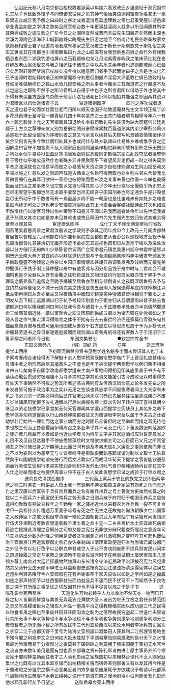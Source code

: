 <!-- { "loadSidebar": true } -->
　　弘治纪元秋八月南京都台检校魏君淑英以年踰六袠致政还乡里道经于淛宪副仲礼其从子也延致外馆予与同僚诸君往候之见其神气怡怡笑语诩诩富贵功名畧无一毫系累态众咸异焉予解之曰四时之序功成者退消息盈虚理数之常也君蚤受庭训游邑庠卒业胄监如是之学讲之熟矣且厯官都台数十年更事益深阅人益多以所见闻质其所学其荣辱成败之迹又验之广矣今日之处固所宜然或晋而言曰先生知魏君矣然而未深也龙溪为漳附邑濵海环山城郭幽野实晦庵先生旧游之地至今俗尚诗礼民业畊桑故家文献闾巷相望士君子经游其地者咸有移家之愿况君生于斯长于斯聚族党于斯礼俗之美实其世业其在南都也引领南睇毎曰九龙之山临漳有台我登眺也石狮之嵒竹外有楼我栖息也东西二湖我钓游也屏山之石我题咏也龙江月池紫霞赤屿我之笔床茶灶犹在也荐绅故老山翁溪叟又与我之相还往于诸景之中以共乐夫余年者也迹则都城而心已嵒穴矣居则轩裳而梦魂已杖屦矣况今得以适意而归者乎予起而谢曰子之言是也成化乙巳予游漳时君始释内艰正郎林蒙庵郡守刘思侃副郎卢深容大尹董敦仁俱已致政相与登临览胜倡酬终日之数山水皆几砚壶觞之所从事者今纔余三载而道君之行藏遂不及此岂遽忘之耶殆不然予之所论君所以自得于中也子之所言君所以借助于外也使其中所得有未深虽方壶蓬岛杂陈于前香山洛社诸老日折简以相招其能强之耶因两其说以为君赠且以讯仕途诸君子云
　　
　　宦途赠别图序
　　
　　四时之序功成者退天之道也君子幼而学壮而仕老而归所以顺天也国子助教遗庵林先生文华领正统丁卯乡荐厯邑博士至今官一握青毡几四十年矣豪杰之士出其门墙者项背相望今年六十有六上疏乞骸骨上允之天官卿嘉其知退给札令有司致礼先生装潢为轴大司宼何公廷秀题于上方京之荐绅亲友又别为巻册绘图分景赋咏累数百篇道淛其内弟少宰彭公凤仪适巡视于此留话信宿为序赠别者之意又丐余言以续其后夫模写风景铺叙情懐诸作尽矣余又何言先生今致仕而归处其乡也或问仕与处乡孰难曰仕易处乡难或惟予言之迂因解之曰官守不加言责不及入则家庭出则闾里桑梓相过非亲即故有衔杯之乐无按剑之猜处乡似乎易矣狱讼盈庭簿书满案亟则民怨缓则吏欺强宗豪右乱政夺法者攘臂侧目于旁仕似乎难矣虽然仕也者殊乡异井民聚观乎下者望风奔走但觇一时之得失莫测平昔之浅深故吾之信易孚而彼之心易感茍天资之美少自检律则迎刃生风山揺岳动又平易以施之仁慈以发之则颂声载道古循良之名殆可得而取也处乡则左邻右舍皆我比肩微言细行在其耳目欲兴一善俗也彼将聚而訾曰汝之某事未善也欲倡一义举也彼将指而证曰汝之某事未义也宗族乡党岂尽得其欢心乎少年无行岂尽无慢侮乎所识穷乏岂尽无厚望乎寃抑岂尽无求直乎妻孥岂尽无叹咨乎田园剂券岂尽无逋负乎是非毁誉岂尽无所动于中乎数者茍有一焉虽居乡闾不能一朝居也是仕虽难未有如处乡之难也虽然岂终无可处之道也老少安懐童冠浴咏此其上也鬻金会客结社赋诗此其次也如或不然惟杜门以谢客习静以怡神荣辱不知是非不闻以先我而逝者处余年以先世遗我者遗子孙则又其次也如是亦未见其难也或恠且释因书为先生赠先生兹归先试其难余将继至以观其易
　　
　　宦途赠处图序
　　
　　成化丁未予拜命两淛至杭时省政则吾莆吴君思周叅之黄君汝器议之学政则予承其乏明年戊申今上改元三月间虞部林君居鲁以督榷至六月刑部右侍郎兼都察院左佥都御史从吾彭公以巡视地方至视予与思周汝器皆礼意甚洽初无纎芥形迹予軰亦忘其巡视也甫旬日从吾巡宁绍以及温处汝器以分方偕行无何四川少叅陈君宗调两广佥宪李君元镇克美惠州贰守林君仲璧皆以朝贺还云南大叅方君宜约亦以拜除道杭思周与予合酒殽燕集潮鸣寺中诸君夸颂圣天子新政亹亹不倦倾恋之余杂以乡园旧事情懐欢甚翊日宗调蚤发弗及饯继而元镇克美仲璧俱行予饯于淛江驿仲璧以舟中有他客弗与因分俎品饯于舟中时与二君欢会不减潮鸣也是夕汝器以从吾有金衢之往归自温处又翊日宜约行思周汝器亦饯于驿中予以理装之衢弗偕乃追留之至晚予携觞至居鲁亦至相与倾倒者乆之夜既深居鲁归去予与宜约共宿驿舍殆又不减于元镇克美之饯也是夜五鼔潮人报候遂得与宜约联棹桐江以抵兰衢再翊日从吾亦至兰又得夜话舟中因知元镇克美仲璧诸君皆得相见于衢溪之上明发从吾下桐江巡嘉湖以归于杭予考较毕别宜约于衢亦归从吾谓思周曰昔子路去鲁谓颜渊曰何以赠我颜渊曰何以处我今吾与诸君十人于兹赠者半处者亦半岂偶然耶遂命工绘图首倡近体一章以寓聚会之欢又因原韵聮成五章以为诸君赠在处党者如之予观从吾之作气象宏浑深得赠言之体予不揣有云去去蚤偿经济债还家莫待雪盈头句甚拙而意颇真赠与处或可通用也图成从吾叙于右方虚左以待思周思周于予为乡榜长兄命服其劳遂书之异日宦途邂逅披图而观则湖山奇秀舟帆往还有客数人于于诩诩于江篱亭柳之间者即今日也
　　
　　东园文集巻七
　　
　　●钦定四库全书
　　
　　东园文集巻八
　　
　　（明）郑纪 撰
　　
　　○序
　　
　　送王懋学提学山西序
　　
　　予初观河南癸卯贤书见懋学姓名魁多士而未尝识其人也丁未予同考春闱合诸经得天下解魁十余人懋学预焉既撤帘懋学偕门下士晋见礼度甚伟似有诸中者之所形然后信其擅髙名之不虚也是年予被命提学两淛懋学以例归荣不相接者四五年矣向予自国学改南都懋学适来主南户事始间得相见叩其底里盖于书少有不读读必融会贯通穷极理趣不为寻章摘句之学其论谈又能援引古今成败证以时事得失有处天下事确然不可拔之势其所著述髙古典则有左传西汉风命意立论多发先辈之所未发者皆可施于政治事为之实非无用之空谈也其志学不间昼夜寒暑闻士大夫家有未见之书必力求一览期必得而后已在官署公牍未収书巻已先展矣往往坐是成疾亦不废去岁监储凤阳犹假予仪礼通解以行后以病侵务烦上牒求告时予转户部正喜得其朝夕继见以资老拙懋学已家食矣无何天官卿闻其学适山西提学佥宪缺员上其名补之命下懋学偶亦勿药遂促装以行山西荐绅南都者征文为赠谏垣李崇岳以属于予夫古之仕者幼学壮行始终一理壮而达之事业幼而穷之时固已全备但时之至举此而措之耳无待他求也故三代而上咎夔稷契伊傅周召之事业卓乎其不可及三代而下董汲魏张韩范富欧之徒亦庶几焉葢有本者如是也近世学者习为科举文字并其家庭洒扫应对昏定晨省之礼目不及见自旦达暮手不停披悉皆藻绘时文惟欲求媚主司之心目而已父兄之所责望师友之所引掖已身之所期待止此而已间有谈及孝弟忠信礼义廉耻之事则羣聚而非诋之不以为妄则以为愚至无与立谈者呜呼是果孰妄而孰愚耶或谓时制以文取士无恠其然矣予以国朝提学勑谕先徳行而后文艺敦实行而戒浮华茍天下提学之官皆能钦遵圣谕而行务使生徒躬行孝弟实徳润身则积中发外出词吐气自尔精纯通畅科目亦在其中入仕之时举而措之咎夔伊周事业将不在于古人矣此盖懋学已试之成验于行申以赠之
　　
　　送俞良佐清戎西蜀序
　　
　　三代而上寓兵于农比闾族党之民即伍两卒旅之师三时务农一时讲武人皆土著一有调用不持衣粮自卫身家故有効死之乐而无逃亡之患汉唐以后寓农于兵有禁兵厢兵之名有畿兵州兵之号土著变为更畨然初募之时犹以二十而兵六十而罢民无常兵之劳无事之日则兵散于府将归于朝国无养兵之患劳逸得均聚散有期故甘数年之辛勤免一家之骚扰近世以来籍农为兵兵民一裂不可复合戈甲一具祖孙流传程途万里妻子啼号有死之往无生之还故鬼名徇法朝解夕亡此国家之大政非臣下之敢议也但举清理一端论之国朝自洪武九年有抽丁有朶籍有问发错综行伍犬牙相制近者数百里逺者数千里土著之兵十无一二乡井离析水土异宜故死病相籍逃亡接踵此清理之官既分之司府又督之宪台无非欲分辩尺籍查究埋没之意近年司马又以清出分数为升降之例用是督者贪功闽淛之间几激啸聚之变呜呼其可悲也哉弘治辛酉南京江西道监察御史俞君良佐奉勑四川清理军政便道归省台僚诸君阖饯都门之外征予言以壮行色予以台职克举甚难世人于此不贪功则废职不损兵则害民非问学之疏通操履之坚定与家教之渊源殆不能良佐游泮时予在两浙试桐士屡居案首未几遂领乡荐上南宫对大廷若探嚢物然初拜山东长清令守法近民政平讼理被召宪台风纪肃然其父葵轩公由天顺甲申进士拜监察御史巡按真定西江激浊扬清深得宪体以注误左迁澧州判转茶陵守今六安郧阳在在有声谢事卒于家夫良佐以如是之学问如是之操履如是之家声持宪节以往西蜀职益张而功益显兵不迷而民不扰可不卜而知然予于良佐爱之深于其所莅之事复忧之切故因其行也不得不尽言以规之于是乎书
　　
　　送陈孔彰佥宪西蜀序
　　
　　天道化生万物必赖乎人力以收功不然天亦一物而已开辟之初人皆巢居鲜食与禽兽无异羲农尧舜数大圣人者出为继天立极之君任叅赞范围之责又有禹稷诸臣为之辅佐九州岛一壑禹平治之稷教稼穑实因以成功是三代之民得以粒食者禹之赐也至秦废井田开阡陌沟洫之制为之荡然故民穷盗起二世遂亡夫智者行其所无事不与水争势也不与水争地也不与水争利也争势则激争地则壅争利则分三者皆智者之所无而小智之所有故民不三代也宜矣西汉以来论水利者李冰称首丈翁次之李穿二江于成都沃野千里号为陆海丈穿煎謏口溉繁田人获其利二江煎謏皆蜀地也不知今蜀之利视李文之日何如大抵水性就下平则易壅险则易激激则易分天下之水惟蜀最为险激而易于分者然分之害莫甚于碾硙硙之利莫横于强宗国朝于蜀初无水官今之设者亦未数年盖用是而有觉也吾乡部署之贤曰陈孔彰者由进士厯主事员外郎今擢佥宪于蜀则捧玺勅而往者才三人焉孔彰闽之宦族国初以来翰林台谏代不乏人则家庭累世之化既有以立其本监京储而出纳精榷关税而宿弊革则部署又有以发其用今移是于蜀碾硙之分强宗之横不必言矣近者四方多垒京储屡耗予方欲建议于朝请以元都燕时虞翰林所进筑堤捍水募民耕种之说行于京城东南之漫地倘得小试岂能舍吾孔彰而他求耶孔彰行矣予日望之
　　
　　送张希皋佥宪山西序
　　
